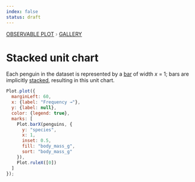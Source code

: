 ```yaml
---
index: false
status: draft
---
```


<div style="color: grey; font: 13px/25.5px var(--sans-serif); text-transform: uppercase;"><h1 style="display: none;">Plot: Stacked unit chart</h1><a href="/plot">Observable Plot</a> › <a href="/@observablehq/plot-gallery">Gallery</a></div>

# Stacked unit chart

Each penguin in the dataset is represented by a [bar](https://observablehq.com/plot/marks/bar) of width _x_ = 1; bars are implicitly [stacked](https://observablehq.com/plot/transforms/stack), resulting in this unit chart.

```js echo
Plot.plot({
  marginLeft: 60,
  x: {label: "Frequency →"},
  y: {label: null},
  color: {legend: true},
  marks: [
    Plot.barX(penguins, {
      y: "species",
      x: 1,
      inset: 0.5,
      fill: "body_mass_g",
      sort: "body_mass_g"
    }),
    Plot.ruleX([0])
  ]
});
```

